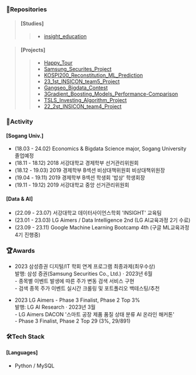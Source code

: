 ### 💼Repositories
> #### [Studies]
>> - [insight_education](https://github.com/junhyeok1002/insight_education.git)

> #### [Projects]
>> - [Happy_Tour](https://github.com/junhyeok1002/Happy_Tour.git)
>> - [Samsung_Securites_Project](https://github.com/junhyeok1002/Samsung_Securites_Project.git)
>> - [KOSPI200_Reconstitution_ML_Prediction](https://github.com/junhyeok1002/KOSPI200_Reconstitution_ML_Prediction.git)
>> - [23_1st_INSICON_team5_Project](https://github.com/junhyeok1002/23_1st_INSICON_team5_Project.git)
>> - [Gangseo_Bigdata_Contest](https://github.com/junhyeok1002/Gangseo_Bigdata_Contest.git)
>> - [3Gradient_Boosting_Models_Performance-Comparison](https://github.com/junhyeok1002/3Gradient_Boosting_Models_Performance-Comparison.git)
>> - [TSLS_Investing_Algorithm_Project](https://github.com/junhyeok1002/TSLS_Investing_Algorithm_Project.git)
>> - [22_2st_INSICON_team4_Project](https://github.com/junhyeok1002/22_2st_INSICON_team4_Project.git)


### 📢Activity
#### [Sogang Univ.]
- (18.03 - 24.02) Economics & Bigdata Science major, Sogang University 졸업예정
- (18.11 - 18.12) 2018 서강대학교 경제학부 선거관리위원회
- (18.12 - 19.03) 2019 경제학부 B섹션 비상대책위원회 비상대책위원장
- (19.04 - 19.11) 2019 경제학부 B섹션 학생회 '밥상' 학생회장
- (19.11 - 19.12) 2019 서강대학교 중앙 선거관리위원회

#### [Data & AI]
- (22.09 - 23.07) 서강대학교 데이터사이언스학회 'INSIGHT' 교육팀
- (23.01 - 23.03) LG Aimers / Data Intelligence 2nd (LG AI교육과정 2기 수료)
- (23.09 - 23.11) Google Machine Learning Bootcamp 4th (구글 ML교육과정 4기 진행중)

### 🏆Awards
- 2023 삼성증권 디지털/IT 학회 연계 프로그램 최종과제(최우수상)
<br> 발행: 삼성 증권(Samsung Securities Co., Ltd.) · 2023년 6월
<br> - 종목별 이벤트 발생에 따른 주가 변동 검색 서비스 구현
<br> - 검색 종목 주가 이벤트 실시간 크롤링 및 포트폴리오 백테스팅/추천

- 2023 LG Aimers - Phase 3 Finalist, Phase 2 Top 3%
<br> 발행: LG AI Research · 2023년 3월
<br> - LG Aimers DACON '스마트 공장 제품 품질 상태 분류 AI 온라인 해커톤'
<br> - Phase 3 Finalist, Phase 2 Top 29 (3%, 29/891)

### 🛠Tech Stack
#### [Languages]
- Python / MySQL
